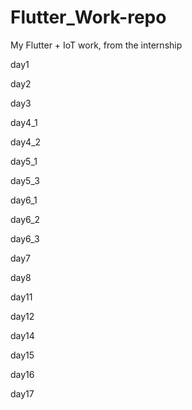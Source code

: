 # Flutter_Work-repo
My Flutter + IoT work, from the internship


day1

day2

day3

day4_1

day4_2

day5_1

day5_3

day6_1

day6_2

day6_3

day7

day8

day11

day12

day14

day15

day16

day17
